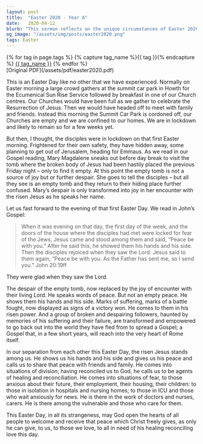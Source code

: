 ```yaml
---
layout: post
title:  "Easter 2020 - Year A"
date:   2020-04-12
blurb: "This sermon reflects on the unique circumstances of Easter 2020, during which the congregation is unable to gather due to lockdown measures. Drawing parallels between the disciples' fear and isolation on the first Easter and the current situation, the sermon emphasizes the transformative power of the Resurrection and the enduring presence of Jesus in times of crisis."
og_image: "/assets/img/posts/easter2020.png"
tags: Easter
---    
```

<div class="tag-pills">
  {% for tag in page.tags %}
    {% capture tag_name %}{{ tag }}{% endcapture %}
    <a href="{{ site.baseurl }}/tag/{{ tag_name | slugify }}" class="tag-pill">{{ tag_name }}</a>
  {% endfor %}
</div>
[Original PDF](/assets/pdf/easter2020.pdf)

This is an Easter Day like no other that we have experienced. Normally on Easter morning a large crowd gathers at the summit car park in Howth for the Ecumenical Sun Rise Service followed by breakfast in one of our Church centres. Our Churches would have been full as we gather to celebrate the Resurrection of Jesus. Then we would have headed off to meet with family and friends. Instead this morning the Summit Car Park is cordoned off, our Churches are empty and we are confined to our homes. We are in lockdown and likely to remain so for a few weeks yet.

But then, I thought, the disciples were in lockdown on that first Easter morning. Frightened for their own safety, they have hidden away, some planning to get out of Jerusalem, heading for Emmaus. As we read in our Gospel reading, Mary Magdalene sneaks out before day break to visit the tomb where the broken body of Jesus had been hastily placed the previous Friday night – only to find it empty. At this point the empty tomb is not a source of joy but or further despair. She goes to tell the disciples – but all they see is an empty tomb and they return to their hiding place further confused. Mary’s despair is only transformed into joy in her encounter with the risen Jesus as he speaks her name.

Let us fast forward to the evening of that first Easter Day. We read in John’s Gospel:

> When it was evening on that day, the first day of the week, and the doors of the house where the disciples had met were locked for fear of the Jews, Jesus came and stood among them and said, “Peace be with you.” After he said this, he showed them his hands and his side. Then the disciples rejoiced when they saw the Lord. Jesus said to them again, “Peace be with you. As the Father has sent me, so I send you.” John 20:19ff

They were glad when they saw the Lord.

The despair of the empty tomb, now replaced by the joy of encounter with their living Lord. He speaks words of peace. But not an empty peace. He shows them his hands and his side. Marks of suffering, marks of a battle fought, now displayed as signs of a victory won. He comes to them in his risen power. And a group of broken and despairing followers, haunted by memories of his suffering and their failure, are transformed and empowered to go back out into the world they have fled from to spread a Gospel; a Gospel that, in a few short years, will reach into the very heart of Rome itself.

In our separation from each other this Easter Day, the risen Jesus stands among us. He shows us his hands and his side and gives us his peace and calls us to share that peace with friends and family. He comes into situations of division; having reconciled us to God, he calls us to be agents of healing and reconciliation. He comes into situations of fear, to those anxious about their future, their employment, their housing, their children: to those in isolation in hospitals and nursing homes; to those in ICU and those who wait anxiously for news. He is there in the work of doctors and nurses, carers. He is there among the vulnerable and those who care for them.

This Easter Day, in all its strangeness, may God open the hearts of all people to welcome and receive that peace which Christ freely gives, as only he can give, to us, to those we love, to all in need of his healing reconciling love this day.

